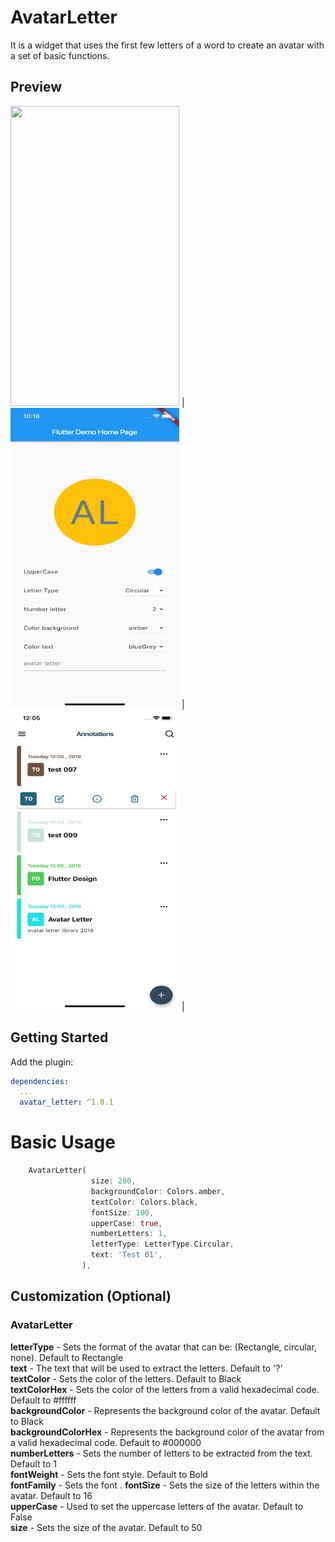 # AvatarLetter

It is a widget that uses the first few letters of a word to create an avatar with a set of basic functions.

## Preview

<img src="/al.gif" width="270" height="480"> | 
<img src="/demo_1.png" width="270" height="480"> | 
<img src="/demo_3.png" width="270" height="480"> |

## Getting Started

Add the plugin:

```yaml
dependencies:
  ...
  avatar_letter: ^1.0.1
```

# Basic Usage

```dart
    AvatarLetter(
                  size: 200,
                  backgroundColor: Colors.amber,
                  textColor: Colors.black,
                  fontSize: 100,
                  upperCase: true,
                  numberLetters: 1,
                  letterType: LetterType.Circular,
                  text: 'Test 01',
                ),
   ```
   
   ## Customization (Optional)

### AvatarLetter
**letterType** - Sets the format of the avatar that can be: (Rectangle, circular, none). Default to Rectangle<br/>
**text** - The text that will be used to extract the letters. Default to '?'<br/>
**textColor** - Sets the color of the letters. Default to Black<br/>
**textColorHex** - Sets the color of the letters from a valid hexadecimal code. Default to #ffffff<br/>
**backgroundColor** - Represents the background color of the avatar. Default to Black <br/>
**backgroundColorHex** -  Represents the background color of the avatar from a valid hexadecimal code. Default to #000000<br/>
**numberLetters** - Sets the number of letters to be extracted from the text. Default to 1 <br/>
**fontWeight** - Sets the font style. Default to Bold  <br/>
**fontFamily** - Sets the font .
**fontSize** - Sets the size of the letters within the avatar. Default to 16<br/>
**upperCase** - Used to set the uppercase letters of the avatar. Default to False <br/>
**size** - Sets the size of the avatar. Default to 50 <br/>
